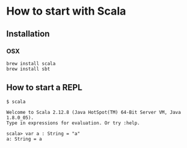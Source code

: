 # How to start with Scala

## Installation

### OSX

    brew install scala
    brew install sbt

## How to start a REPL

    $ scala

    Welcome to Scala 2.12.8 (Java HotSpot(TM) 64-Bit Server VM, Java 1.8.0_05).
    Type in expressions for evaluation. Or try :help.

    scala> var a : String = "a"
    a: String = a
